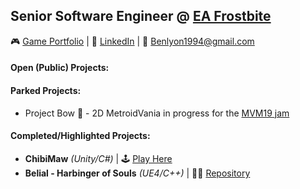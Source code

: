 ## Senior Software Engineer @ [EA Frostbite](https://www.ea.com/frostbite) 

🎮 [Game Portfolio](https://karner.itch.io/) | 👔 [LinkedIn](https://www.linkedin.com/in/blyon94/) | 💬 Benlyon1994@gmail.com

#### [](https://github.com/BKarner#self-learning)Open (Public) Projects:

#### [](https://github.com/BKarner#self-learning)Parked Projects:
- Project Bow 🏹 - 2D MetroidVania in progress for the [MVM19 jam](https://itch.io/jam/metroidvania-month-19)

#### [](https://github.com/BKarner#project-manifest)Completed/Highlighted Projects:
- **ChibiMaw** *(Unity/C#)* | 🕹 [Play Here](https://karner.itch.io/chibimaw)
- **Belial - Harbinger of Souls** *(UE4/C++)* |  👨‍💻 [Repository](https://github.com/BKarner/Belial-Harbinger-of-Souls)
